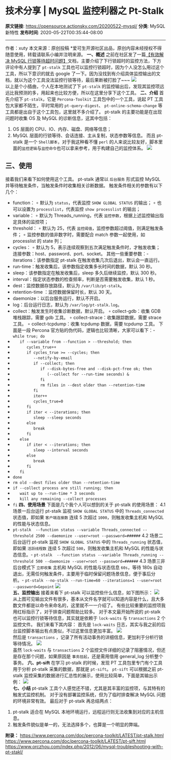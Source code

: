 # 技术分享 | MySQL 监控利器之 Pt-Stalk

**原文链接**: https://opensource.actionsky.com/20200522-mysql/
**分类**: MySQL 新特性
**发布时间**: 2020-05-22T00:35:44-08:00

---

作者：xuty
本文来源：原创投稿
*爱可生开源社区出品，原创内容未经授权不得随意使用，转载请联系小编并注明来源。
**一、概述**
之前在社区发了一篇[【有效解决 MySQL 行锁等待超时问题】](https://opensource.actionsky.com/20200421-mysql/)文档，主要介绍了下行锁超时的监控方法，下方评论中有人提到了 `pt-stalk` 工具也可以监控行锁超时，因为个人没怎么用过这个工具，所以下意识的就去 google 了一下。因为没找到有介绍具体监控输出的文档，就以为这个工具没法监控行锁等待，最后果断被打脸了~~~
![](.img/12d05280.png)											
以上是个小插曲，个人在本地测试了下 `pt-stalk` 的监控输出后，发现其监控项远远比我预测的多，用起来也比较方便，所以在这里分享下这个工具。
**二、介绍**
首先介绍下 `pt-stalk`，它是 `Percona-Toolkit` 工具包中的一个工具，说起 PT 工具包大家都不陌生，平时常用的 `pt-query-digest`、 `pt-online-schema-change` 等工具都是出自于这个工具包，这里就不多介绍了。
pt-stalk 的主要功能是在出现问题时收集 OS 及 MySQL 的诊断信息，这其中包括：
1. OS 层面的 CPU、IO、内存、磁盘、网络等信息；
2. MySQL 层面的行锁等待、会话连接、主从复制，状态参数等信息。
而且 pt-stalk 是一个 `Shell脚本`，对于我这种看不懂 `perl` 的人来说比较友好，脚本里面的`监控逻辑`与`监控命令`也可以拿来参考，用于构建自己的监控体系。
![](.img/0c4d8c03.png)											
## 三、使用
接着我们来看下如何使用这个工具。
pt-stalk 通常以 `后台服务` 形式监控 MySQL 并等待触发条件，当触发条件时收集相关诊断数据。
触发条件相关的参数有以下几个：
- function：
∘ 默认为 `status`，代表监控 `SHOW GLOBAL STATUS` 的输出；
∘ 也可以设置为 `processlist`，代表监控 `show processlist` 的输出；
- variable：
∘ 默认为 Threads_running，代表 `监控参数`，根据上述监控输出指定具体的监控项；
- threshold：
∘ 默认为 25，代表 `监控阈值`，监控参数超过阈值，则满足触发条件；
∘ 监控参数的值非数字时，需要配合 match 参数一起使用，如 processlist 的 state 列；
- cycles：
∘ 默认为 5，表示连续观察到五次满足触发条件时，才触发收集；
连接参数：host、password、port、socket。
其他一些重要参数：- iterations：该参数指定 pt-stalk 在触发收集几次后退出，默认会一直运行。
- run-time：触发收集后，该参数指定收集多长时间的数据，默认 30 秒。
- sleep：该参数指定在触发收集后，sleep 多久后继续监控，默认 300 秒。
- interval：指定状态参数的检查频率，判断是否需要触发收集，默认 1 秒。
- dest：监控数据存放路径，默认为 `/var/lib/pt-stalk`。
- retention-time ：监控数据保留时长，默认 30 天。
- daemonize：以后台服务运行，默认不开启。
- log：后台运行日志，默认为 `/var/log/pt-stalk.log`。
- collect：触发发生时收集诊断数据，默认开启。
∘ collect-gdb：收集 GDB 堆栈跟踪，需要 gdb 工具。
∘ collect-strace：收集跟踪数据，需要 strace 工具。
∘ collect-tcpdump：收集 tcpdump 数据，需要 tcpdump 工具。
下面是一段 Percona 官方贴的伪代码，逻辑也比较清晰，大家可以看下：- `while true; do`
- `   if --variable from --function > --threshold; then`
- `      cycles_true++`
- `      if cycles_true >= --cycles; then`
- `         --notify-by-email`
- `         if --collect; then`
- `            if --disk-bytes-free and --disk-pct-free ok; then`
- `               (--collect for --run-time seconds) &`
- `            fi`
- `            rm files in --dest older than --retention-time`
- `         fi`
- `         iter++`
- `         cycles_true=0`
- `      fi`
- `      if iter < --iterations; then`
- `         sleep --sleep seconds`
- `      else`
- `         break`
- `      fi`
- `   else`
- `      if iter < --iterations; then`
- `         sleep --interval seconds`
- `      else`
- `         break`
- `      fi`
- `   fi`
- `done`
- `rm old --dest files older than --retention-time`
- `if --collect process are still running; then`
- `   wait up to --run-time * 3 seconds`
- `   kill any remaining --collect processes`
- `fi`
**四、使用场景**
下面是几个我个人可以想到的关于 pt-stalk 的使用场景：
4.1 场景一后台运行 pt-stalk 监视 `SHOW GLOBAL STATUS` 中的 `Threads_connected` 状态值，即如果 `客户端连接数` 连续 5 次超过 `1000`，则触发收集主机和 MySQL 的性能与状态信息。
- `pt-stalk  --function status --variable Threads_connected --threshold 2500 --daemonize --user=root --password=######`
4.2 场景二后台运行 pt-stalk 监视 `SHOW GLOBAL STATUS` 中的 `Threads_running` 状态值，即如果 `活跃线程数` 连续 5 次超过 `500`，则触发收集主机和 MySQL 的性能与状态信息。- `pt-stalk  --function status --variable Threads_running --threshold 500 --daemonize --user=root --password=######`
4.3 场景三非后台模式下 `立即收集` 主机和 MySQL 的性能与状态信息 `60s`，等待 180s 自动退出，无需任何触发条件，主要用于临时保留问题场景信息，便于事后分析。- `pt-stalk --no-stalk --run-time=60 --iterations=1 --user=root --password=Gepoint`
![](.img/632cda37.png)											
**五、监控输出**
接着来看下 pt-stalk 可以监控些什么信息，如下图所示：
![](.img/26c827ee.png)											
从上图可见输出文件有很多，基本从文件名字就可以知道内容是什么，且大多数文件都是以命令来命名的，这里就不一一介绍了。
有些比较重要的监控项我用红标指示了，对于排查问题帮助比较多。
对于本文最开始所说的 pt-stalk 也可以监控行锁等待信息，其实就是依赖于 `lock-waits` 与 `transactions` 2 个监控文件。
我们来看下其内容：
首先是 `lock-waits` 日志，其实与我之前的后台监控脚本输出有点类似，不过这里信息更加丰富。
![](.img/d7d0808f.png)											
然后是 `transactions` ，记录了所有活动事务的详细信息，更加利于分析行锁等待情况。
![](.img/8f628500.png)											
虽然 `lock-waits` 与 `transactions` 2 个监控文件详细的记录了阻塞情况，但还是存在那个问题，如果原因是 `事务挂起`，还是需用借用 general_log 分析整个事务。
**六、pt-sift**
在学习 pt-stalk 的时候，发现 PT 工具包里专门有个工具用于分析 pt-stalk 采集的数据，那就是 `pt-sift`。
`pt-sift` 可以根据之前 pt-stalk 监控采集的数据进行汇总性的展示，使用比较简单，下面是其输出示例：
![](.img/d55769d2.png)											
**七、小结**
pt-stalk 工具个人感觉还不错，尤其是其丰富的监控项，与其特有的触发式监控机制。
对于没有部署监控系统，但为了临时排查解决 MySQL 问题的环境非常有效。
最后对于 pt-stalk 再总结两点：
1. pt-stalk 适合在 MySQL 本地环境运行，远程运行则无法收集到对应的主机信息。
2. 触发条件貌似是单一的，无法选择多个，也算是一个明显的弊端。
> 
**附录：**
https://www.percona.com/doc/percona-toolkit/LATEST/pt-stalk.html https://www.percona.com/doc/percona-toolkit/LATEST/pt-sift.html https://www.orczhou.com/index.php/2012/06/mysql-troubleshooting-with-pt-stakl/